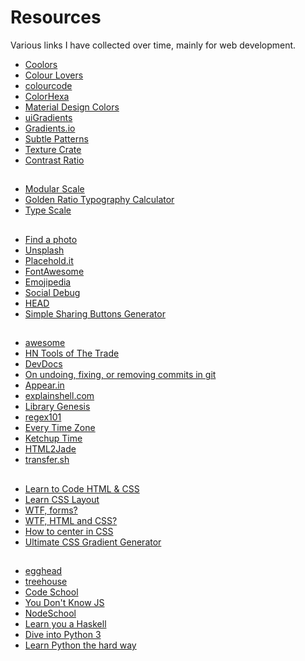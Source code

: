 # Resources

Various links I have collected over time, mainly for web development.

* [Coolors](https://coolors.co/)
* [Colour Lovers](http://www.colourlovers.com/)
* [colourcode](http://www.colourco.de/)
* [ColorHexa](http://www.colorhexa.com/)
* [Material Design Colors](https://www.materialui.co/)
* [uiGradients](http://uigradients.com/)
* [Gradients.io](http://gradients.io/)
* [Subtle Patterns](http://subtlepatterns.com/)
* [Texture Crate](http://www.texturecrate.com/)
* [Contrast Ratio](http://leaverou.github.io/contrast-ratio/)

##

* [Modular Scale](http://www.modularscale.com/)
* [Golden Ratio Typography Calculator](http://www.pearsonified.com/typography/)
* [Type Scale](http://type-scale.com/)

##

* [Find a photo](http://finda.photo/)
* [Unsplash](https://unsplash.com/)
* [Placehold.it](http://placehold.it/)
* [FontAwesome](http://fontawesome.io/)
* [Emojipedia](http://emojipedia.org/)
* [Social Debug](http://socialdebug.com/)
* [HEAD](https://github.com/joshbuchea/HEAD)
* [Simple Sharing Buttons Generator](https://simplesharingbuttons.com/)

##

* [awesome](https://github.com/sindresorhus/awesome)
* [HN Tools of The Trade](https://github.com/cjbarber/ToolsOfTheTrade)
* [DevDocs](https://devdocs.io/)
* [On undoing, fixing, or removing commits in git](http://sethrobertson.github.io/GitFixUm/fixup.html)
* [Appear.in](https://appear.in/)
* [explainshell.com](http://explainshell.com/)
* [Library Genesis](http://gen.lib.rus.ec/)
* [regex101](https://regex101.com/)
* [Every Time Zone](http://everytimezone.com/)
* [Ketchup Time](https://ketchuptime.xyz/)
* [HTML2Jade](http://html2jade.org/)
* [transfer.sh](https://transfer.sh/)

##

* [Learn to Code HTML & CSS](http://learn.shayhowe.com/html-css/)
* [Learn CSS Layout](http://learnlayout.com/)
* [WTF, forms?](http://wtfforms.com/)
* [WTF, HTML and CSS?](http://wtfhtmlcss.com/)
* [How to center in CSS](http://howtocenterincss.com/)
* [Ultimate CSS Gradient Generator](http://www.colorzilla.com/gradient-editor/)

##

* [egghead](https://egghead.io/)
* [treehouse](https://teamtreehouse.com/)
* [Code School](https://www.codeschool.com/)
* [You Don't Know JS](https://github.com/getify/You-Dont-Know-JS)
* [NodeSchool](http://nodeschool.io/)
* [Learn you a Haskell](http://learnyouahaskell.com/)
* [Dive into Python 3](http://www.diveintopython3.net/)
* [Learn Python the hard way](http://learnpythonthehardway.org/)
